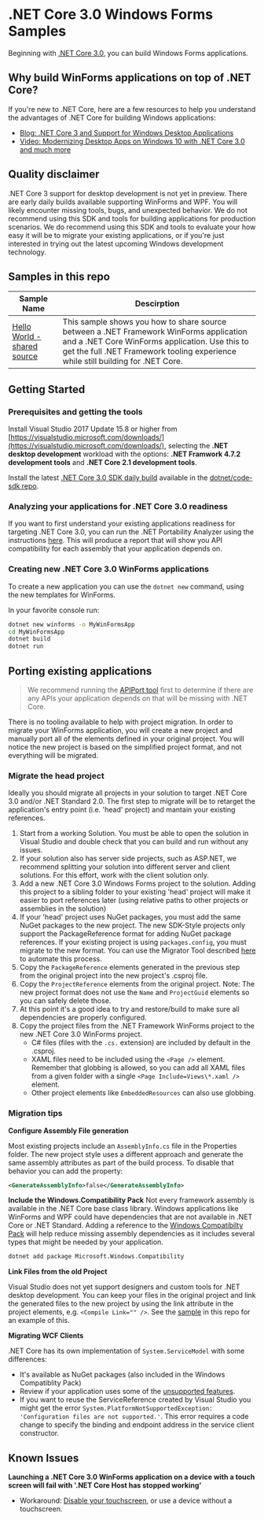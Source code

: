 # .NET Core 3.0 Windows Forms Samples
Beginning with [.NET Core 3.0](https://github.com/dotnet/core-sdk#installers-and-binaries), you can build Windows Forms applications. 

## Why build WinForms applications on top of .NET Core?
If you're new to .NET Core, here are a few resources to help you understand the advantages of .NET Core for building Windows applications:
* [Blog: .NET Core 3 and Support for Windows Desktop Applications](https://blogs.msdn.microsoft.com/dotnet/2018/05/07/net-core-3-and-support-for-windows-desktop-applications/)
* [Video: Modernizing Desktop Apps on Windows 10 with .NET Core 3.0 and much more](https://channel9.msdn.com/events/Build/2018/BRK3501?term=scott%20hunter&pubDate=year&lang-en=true)

## Quality disclaimer
.NET Core 3 support for desktop development is not yet in preview. There are early daily builds available supporting WinForms and WPF. You will likely encounter missing tools, bugs, and unexpected behavior. We do not recommend using this SDK and tools for building applications for production scenarios. We do recommend using this SDK and tools to evaluate your how easy it will be to migrate your existing applications, or if you're just interested in trying out the latest upcoming Windows development technology.

## Samples in this repo
| Sample Name | Descirption |
| ----------- | ----------- |
| [Hello World - shared source](helloworld-sharedsource) | This sample shows you how to share source between a .NET Framework WinForms application and a .NET Core WinForms application. Use this to get the full .NET Framework tooling experience while still building for .NET Core. |

## Getting Started

### Prerequisites and getting the tools

Install Visual Studio 2017 Update 15.8 or higher from [https://visualstudio.microsoft.com/downloads/](https://visualstudio.microsoft.com/downloads/), selecting the **.NET desktop development** workload with the options: **.NET Framwork 4.7.2 development tools** and **.NET Core 2.1 development tools**. 

Install the latest [.NET Core 3.0 SDK daily build](https://dotnetcli.blob.core.windows.net/dotnet/Sdk/master/dotnet-sdk-latest-win-x64.exe) available in the [dotnet/code-sdk repo](https://github.com/dotnet/core-sdk).


### Analyzing your applications for .NET Core 3.0 readiness
If you want to first understand your existing applications readiness for targeting .NET Core 3.0, you can run the .NET Portability Analyzer using the instructions [here](https://blogs.msdn.microsoft.com/dotnet/2018/08/08/are-your-windows-forms-and-wpf-applications-ready-for-net-core-3-0/). This will produce a report that will show you API compatibility for each assembly that your application depends on.

### Creating new .NET Core 3.0 WinForms applications
To create a new application you can use the `dotnet new` command, using the new templates for WinForms.

In your favorite console run:
```cmd
dotnet new winforms -o MyWinFormsApp
cd MyWinFormsApp
dotnet build
dotnet run
```

## Porting existing applications

>We recommend running the [APIPort tool](https://github.com/Microsoft/dotnet-apiport-ui/releases) first to determine if there are any APIs your application depends on that will be missing with .NET Core. 

There is no tooling available to help with project migration. In order to migrate your WinForms application, you will create a new project and manually port all of the elements defined in your original project. You will notice the new project is based on the simplified project format, and not everything will be migrated. 

### Migrate the head project
Ideally you should migrate all projects in your solution to target .NET Core 3.0 and/or .NET Standard 2.0. The first step to migrate will be to retarget the application's entry point (i.e. 'head' project) and mantain your existing references.

1. Start from a working Solution. You must be able to open the solution in Visual Studio and double check that you can build and run without any issues.
2. If your solution also has server side projects, such as ASP.NET, we recommend splitting your solution into different server and client solutions. For this effort, work with the client solution only. 
3. Add a new .NET Core 3.0 Windows Forms project to the solution. Adding this project to a sibling folder to your existing 'head' project will make it easier to port references later (using relative paths to other projects or assemblies in the solution)
4.  If your 'head' project uses NuGet packages, you must add the same NuGet packages to the new project. The new SDK-Style projects only support the PackageReference format for adding NuGet package references. If your existing project is using `packages.config`, you must migrate to the new format. You can use the Migrator Tool described [here](https://docs.microsoft.com/en-us/nuget/reference/migrate-packages-config-to-package-reference) to automate this process.
6. Copy the `PackageReference` elements generated in the previous step from the original project into the new project's .csproj file.
7. Copy the `ProjectReference` elements from the original project. Note: The new project format does not use the `Name` and `ProjectGuid` elements so you can safely delete those.
8. At this point it's a good idea to try and restore/build to make sure all dependencies are properly configured.
9. Copy the project files from the .NET Framework WinForms project to the new .NET Core 3.0 WinForms project. 
    * C# files (files with the `.cs.` extension) are included by default in the .csproj.
    * XAML files need to be included using the `<Page />` element. Remember that globbing is allowed, so you can add all XAML files from a given folder with a single `<Page Include=Views\*.xaml />` element.
    * Other project elements like `EmbeddedResources` can also use globbing.

### Migration tips

**Configure Assembly File generation**

Most existing projects include an `AssemblyInfo.cs` file in the Properties folder. The new project style uses a different approach and generate the same assembly attributes as part of the build process. To disable that behavior you can add the property:
```xml
<GenerateAssemblyInfo>false</GenerateAssemblyInfo>
```
**Include the Windows.Compatibility Pack**
Not every framework assembly is available in the .NET Core base class library. Windows applications like WinForms and WPF could have dependencies that are not available in .NET Core or .NET Standard. Adding a reference to the [Windows Compatibilty Pack](https://docs.microsoft.com/en-us/dotnet/core/porting/windows-compat-pack) will help reduce missing assembly dependencies as it includes several types that might be needed by your application.

```cmd
dotnet add package Microsoft.Windows.Compatibility
```
**Link Files from the old Project**

Visual Studio does not yet support designers and custom tools for .NET desktop development. You can keep your files in the original project and link the generated files to the new project by using the link attribute in the project elements, e.g. `<Compile Link="" />`. See the [sample](helloworld-sharedsource) in this repo for an example of this.

**Migrating WCF Clients**

.NET Core has its own implementation of `System.ServiceModel` with some differences:
* It's available as NuGet packages (also included in the Windows Compatiblity Pack)
* Review if your application uses some of the [unsupported features](https://github.com/dotnet/wcf/blob/master/release-notes/SupportedFeatures-v2.1.0.md).
* If you want to reuse the ServiceReference created by Visual Studio you might get the error `System.PlatformNotSupportedException: 'Configuration files are not supported.'`. This error requires a code change to specify the binding and endpoint address in the service client constructor.
 
## Known Issues
**Launching a .NET Core 3.0 WinForms application on a device with a touch screen will fail with '.NET Core Host has stopped working'**
* Workaround: [Disable your touchscreen](https://support.microsoft.com/en-us/help/4028019/windows-enable-and-disable-your-touchscreen-in-windows-10), or use a device without a touchscreen.
